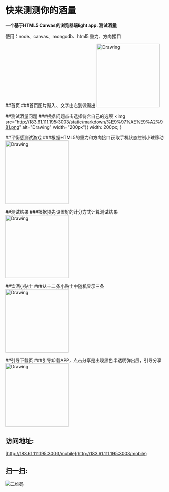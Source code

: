 快来测测你的酒量
=============

**一个基于HTML5 Canvas的浏览器端light app. 测试酒量**

使用：node、canvas、mongodb、html5 重力、方向接口

##首页
###首页图片渐入、文字由右到做渐出
<img src="http://183.61.111.195:3003/static/markdown/%E9%A6%96%E9%A1%B51.png" alt="Drawing" width="200px"/>

##测试酒量问题
###根据问题点击选择符合自己的选项
<img src="http://183.61.111.195:3003/static/markdown/%E9%97%AE%E9%A2%981.png" alt="Drawing" width="200px"){ width: 200px; }

##平衡感测试游戏
###根据HTML5的重力和方向接口获取手机状态控制小球移动
<img src="http://183.61.111.195:3003/static/markdown/%E5%B9%B3%E8%A1%A1%E6%B5%8B%E8%AF%95.png" alt="Drawing" width="200px"/>

##测试结果
###根据预先设置好的计分方式计算测试结果
<img src="http://183.61.111.195:3003/static/markdown/%E6%B5%8B%E8%AF%95%E7%BB%93%E6%9E%9C.png" alt="Drawing" width="200px"/>

##饮酒小贴士
###从十二条小贴士中随机显示三条
<img src="http://183.61.111.195:3003/static/markdown/%E5%B0%8F%E8%B4%B4%E5%A3%AB.png" alt="Drawing" width="200px"/>

##引导下载页
###引导卸载APP，点击分享是出现黑色半透明弹出层，引导分享
<img src="http://183.61.111.195:3003/static/markdown/%E5%BC%95%E5%AF%BC%E4%B8%8B%E8%BD%BD5.26.png" alt="Drawing" width="200px"/>

访问地址: 
--------

[http://183.61.111.195:3003/mobile](http://183.61.111.195:3003/mobile)


扫一扫:   
------
	
![二维码](http://183.61.111.195:3003/static/img/barcode.png)

